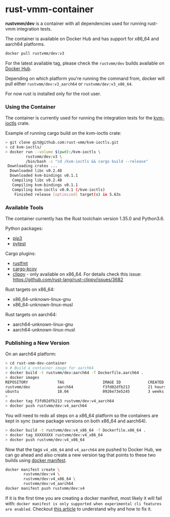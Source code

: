 # rust-vmm-container

**rustvmm/dev** is a container with all dependencies used for running
rust-vmm integration tests.

The container is available on Docker Hub and has support for x86_64 and
aarch64 platforms.

```bash
docker pull rustvmm/dev:v3
```

For the latest available tag, please check the `rustvmm/dev` builds available
on [Docker Hub](https://hub.docker.com/r/rustvmm/dev/tags).

Depending on which platform you're running the command from, docker will pull
either `rustvmm/dev:v3_aarch64` or `rustvmm/dev:v3_x86_64`.

For now rust is installed only for the root user.

### Using the Container

The container is currently used for running the integration tests for the
[kvm-ioctls](https://github.com/rust-vmm/kvm-ioctls) crate.

Example of running cargo build on the kvm-ioctls crate:

```bash
> git clone git@github.com:rust-vmm/kvm-ioctls.git
> cd kvm-ioctls/
> docker run --volume $(pwd):/kvm-ioctls \
         rustvmm/dev:v3 \
         /bin/bash -c "cd /kvm-ioctls && cargo build --release"
 Downloading crates ...
  Downloaded libc v0.2.48
  Downloaded kvm-bindings v0.1.1
   Compiling libc v0.2.48
   Compiling kvm-bindings v0.1.1
   Compiling kvm-ioctls v0.0.1 (/kvm-ioctls)
    Finished release [optimized] target(s) in 5.63s
```

### Available Tools

The container currently has the Rust toolchain version 1.35.0 and Python3.6.

Python packages:
- [pip3](https://pip.pypa.io/en/stable/)
- [pytest](https://docs.pytest.org/en/latest/)

Cargo plugins:
- [rustfmt](https://github.com/rust-lang/rustfmt)
- [cargo-kcov](https://github.com/kennytm/cargo-kcov)
- [clippy](https://github.com/rust-lang/rust-clippy) - only available on
  x86_64. For details check this issue:
  https://github.com/rust-lang/rust-clippy/issues/3682

Rust targets on x86_64:
- x86_64-unknown-linux-gnu
- x86_64-unknown-linux-musl

Rust targets on aarch64:
- aarch64-unknown-linux-gnu
- aarch64-unknown-linux-musl

### Publishing a New Version

On an aarch64 platform:

```bash
> cd rust-vmm-dev-container
> # Build a container image for aarch64
> docker build -t rustvmm/dev:aarch64 -f Dockerfile.aarch64 .
> docker images
REPOSITORY             TAG                 IMAGE ID            CREATED             SIZE
rustvmm/dev            aarch64             f3fd02dfb213        21 hours ago        1.13GB
ubuntu                 18.04               0926e73e5245        3 weeks ago         80.4MB
>
> docker tag f3fd02dfb213 rustvmm/dev:v4_aarch64
> docker push rustvmm/dev:v4_aarch64
```

You will need to redo all steps on a x86_64 platform so the containers are kept
in sync (same package versions on both x86_64 and aarch64).

```bash
> docker build -t rustvmm/dev:v4_x86_64 -f Dockerfile.x86_64 .
> docker tag XXXXXXXX rustvmm/dev:v4_x86_64
> docker push rustvmm/dev:v4_x86_64
```

Now that the tags `v4_x86_64` and `v4_aarch64` are pushed to Docker Hub, we can
go ahead and also create a new version tag that points to these two builds
using
[docker manifest](https://docs.docker.com/engine/reference/commandline/manifest/).

```bash
docker manifest create \
        rustvmm/dev:v4 \
        rustvmm/dev:v4_x86_64 \
        rustvmm/dev:v4_aarch64
docker manifest push rustvmm/dev:v4
```

If it is the first time you are creating a docker manifest, most likely it will
fail with: ```docker manifest is only supported when experimental cli features
are enabled```. Checkout
[this article](https://medium.com/@mauridb/docker-multi-architecture-images-365a44c26be6)
to understand why and how to fix it.
